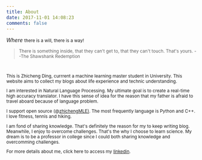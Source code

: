 ```yaml
---
title: About
date: 2017-11-01 14:08:23
comments: false
---
```



<p>
<span class="hello">
  <em>Where</em>
  <small>there is a will, there is a way! 
</span>
</p>

<blockquote>
<p>
There is something inside, that they can't get to, that they can't touch. That's yours. --The Shawshank Redemption
</p>
</blockquote>


<br>
<p>
This is Zhicheng Ding, currrent a machine learning master student in University. This website aims to collect my blogs about life experience and technic understanding.
</p>

<p>
I am interested in Natural Language Processing. My ultimate goal is to create a real-time high accuracy translator. I have this sense of idea for the reason that my father is afraid to travel aboard because of language problem.
</p>

<p>
I support open source (@<a href="https://github.com/zhichengMLE">zhichengMLE<i class="icon-github"></i>)</a>. The most frequently language is Python and C++. 
I love fitness, tennis and hiking.
</p>

<p>
I am fond of sharing knowledge. That's definitely the reason for my to keep writing blog. Meanwhile, I enjoy to overcome challenges. That's the why I choose to learn science. My dream is to be a professor in college since I could both sharing knowledge and overcomming challenges.
</p>
<p>
For more details about me, click here to access my <a href = "http://www.linkedin.com/in/zhicheng-ding-a80595b3/">linkedin<i class="icon-linkedin"></i></a>.
</p>